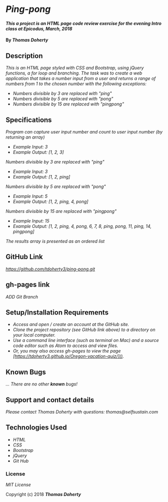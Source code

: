 # _Ping-pong_

#### _This a project is an HTML page code review exercise for the evening Intro class at Epicodus, March, 2018_

#### By _**Thomas Doherty**_

## Description

_This is an HTML page styled with CSS and Bootstrap, using jQuery functions, a for loop and branching. The task was to create a web application that takes a number input from a user and returns a range of numbers from 1 to the chosen number with the following exceptions:_

* _Numbers divisible by 3 are replaced with "ping"_
* _Numbers divisible by 5 are replaced with "pong"_
* _Numbers divisible by 15 are replaced with "pingpong"_

## Specifications

_Program can capture user input number and count to user input number (by returning an array)_
* _Example Input: 3_
* _Example Output: [1, 2, 3]_

_Numbers divisible by 3 are replaced with "ping"_
* _Example Input: 3_
* _Example Output: [1, 2, ping]_

_Numbers divisible by 5 are replaced with "pong"_
* _Example Input: 5_
* _Example Output: [1, 2, ping, 4, pong]_

_Numbers divisible by 15 are replaced with "pingpong"_
* _Example Input: 15_
* _Example Output: [1, 2, ping, 4, pong, 6, 7, 8, ping, pong, 11, ping, 14, pingpong]_

_The results array is presented as an ordered list_

## GitHub Link

_https://github.com/tdoherty3/ping-pong.git_

## gh-pages link

_ADD Git Branch_

## Setup/Installation Requirements

* _Access and open / create an account at the GitHub site._
* _Clone the project repository (see GitHub link above) to a directory on your local computer._
* _Use a command line interface (such as terminal on Mac) and a source code editor such as Atom to access and view files._
* _Or, you may also access gh-pages to view the page [https://tdoherty3.github.io/Oregon-vacation-quiz/]()._

## Known Bugs

_... There are no other **_known_** bugs!_

## Support and contact details

_Please contact Thomas Doherty with questions: thomas@selfsustain.com_

## Technologies Used

* _HTML_
* _CSS_
* _Bootstrap_
* _jQuery_
* _Git Hub_

### License

*MIT License*

Copyright (c) 2018 **_Thomas Doherty_**

